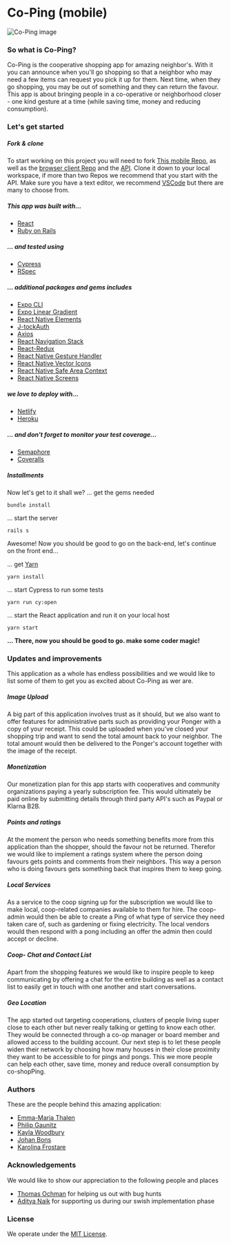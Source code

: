 # Co-Ping (mobile) 

![Co-Ping image](assets/images/copingWide.png)

### So what is Co-Ping?

Co-Ping is the cooperative shopping app for amazing neighbor's. With it you can announce when you'll go shopping so that a neighbor who may need a few items can request you pick it up for them. Next time, when they go shopping, you may be out of something and they can return the favour. This app is about bringing people in a co-operative or neighborhood closer - one kind gesture at a time (while saving time, money and reducing consumption).

### Let's get started

##### Fork & clone
To start working on this project you will need to fork [This mobile Repo](https://github.com/CraftAcademy/co_ping_mobile), as well as the [browser client Repo](https://github.com/CraftAcademy/co_ping_client) and the [API](https://github.com/CraftAcademy/co_ping_api). Clone it down to your local workspace, if more than two Repos we recommend that you start with the API. Make sure you have a text editor, we recommend [VSCode](https://code.visualstudio.com/) but there are many to choose from.

##### This app was built with...

* [React](https://reactjs.org/)
* [Ruby on Rails](https://rubyonrails.org/)

##### ... and tested using

* [Cypress](https://www.cypress.io/)
* [RSpec](https://rspec.info/)

##### ... additional packages and gems includes
* [Expo CLI](https://docs.expo.io/versions/latest/workflow/expo-cli/)
* [Expo Linear Gradient](https://docs.expo.io/versions/latest/sdk/linear-gradient/)
* [React Native Elements](https://react-native-elements.github.io/react-native-elements/)
* [J-tockAuth](https://www.npmjs.com/package/j-tockauth)
* [Axios](https://www.npmjs.com/package/axios)
* [React Navigation Stack](https://reactnavigation.org/docs/stack-navigator/)
* [React-Redux](https://react-redux.js.org/)
* [React Native Gesture Handler](https://software-mansion.github.io/react-native-gesture-handler/docs/getting-started.html)
* [React Native Vector Icons](https://github.com/oblador/react-native-vector-icons)
* [React Native Safe Area Context](https://www.npmjs.com/package/react-native-safe-area-context)
* [React Native Screens](https://reactnative.dev/docs/navigation)

##### we love to deploy with...

* [Netlify](https://www.netlify.com/)
* [Heroku](https://www.heroku.com/)

##### ... and don't forget to monitor your test coverage...

* [Semaphore](https://semaphoreci.com/)
* [Coveralls](https://coveralls.io/)


##### Installments
Now let's get to it shall we?
... get the gems needed

```
bundle install
```
... start the server
```
rails s
```
Awesome! Now you should be good to go on the back-end, let's continue on the front end...

... get [Yarn](https://yarnpkg.com/)
```
yarn install
```
... start Cypress to run some tests
```
yarn run cy:open
```
... start the React application and run it on your local host
```
yarn start
```
**... There, now you should be good to go. make some coder magic!**

### Updates and improvements
This application as a whole has endless possibilities and we would like to list some of them to get you as excited about Co-Ping as wer are.

##### Image Upload
A big part of this application involves trust as it should, but we also want to offer features for administrative parts such as providing your Ponger with a copy of your receipt. This could be uploaded when you've closed your shopping trip and want to send the total amount back to your neighbor. The total amount would then be delivered to the Ponger's account together with the image of the receipt.

##### Monetization
Our monetization plan for this app starts with cooperatives and community organizations paying a yearly subscription fee. This would ultimately be paid online by submitting details through third party API's such as Paypal or Klarna B2B.

##### Points and ratings
At the moment the person who needs something benefits more from this application than the shopper, should the favour not be returned. Therefor we would like to implement a ratings system where the person doing favours gets points and comments from their neighbors. This way a person who is doing favours gets something back that inspires them to keep going.

##### Local Services
As a service to the coop signing up for the subscription we would like to make local, coop-related companies available to them for hire. The coop-admin would then be able to create a Ping of what type of service they need taken care of, such as gardening or fixing electricity. The local vendors would then respond with a pong including an offer the admin then could accept or decline.

##### Coop- Chat and Contact List
Apart from the shopping features we would like to inspire people to keep communicating by offering a chat for the entire building as well as a contact list to easily get in touch with one another and start conversations.

##### Geo Location
The app started out targeting cooperations, clusters of people living super close to each other but never really talking or getting to know each other. They would be connected through a co-op manager or board member and allowed access to the building account. Our next step is to let these people widen their network by choosing how many houses in their close proximity they want to be accessible to for pings and pongs. This we more people can help each other, save time, money and reduce overall consumption by co-shopPing.

### Authors
These are the people behind this amazing application:
* [Emma-Maria Thalen](https://github.com/emtalen)
* [Philip Gaunitz](https://github.com/pgaunitz)
* [Kayla Woodbury](https://github.com/kaylawoodbury)
* [Johan Bons](https://github.com/johanbounce)
* [Karolina Frostare](https://github.com/kaylawoodbury)

### Acknowledgements
We would like to show our appreciation to the following people and places
* [Thomas Ochman](https://github.com/tochman) for helping us out with bug hunts
* [Aditya Naik](https://github.com/kianaditya) for supporting us during our swish implementation phase

### License
We operate under the [MIT License](https://en.wikipedia.org/wiki/MIT_License).
